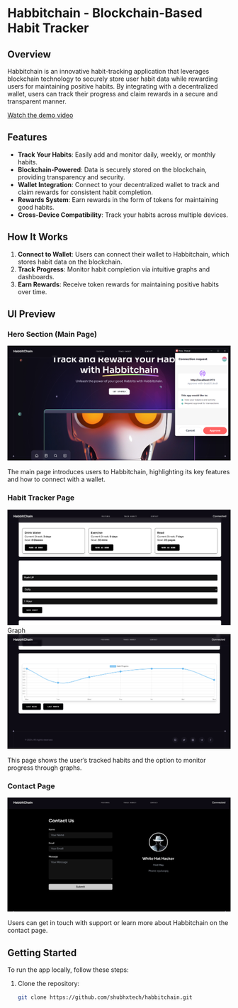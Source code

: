 # Habbitchain - Blockchain-Based Habit Tracker

## Overview
Habbitchain is an innovative habit-tracking application that leverages blockchain technology to securely store user habit data while rewarding users for maintaining positive habits. By integrating with a decentralized wallet, users can track their progress and claim rewards in a secure and transparent manner.

[Watch the demo video]([https://www.youtube.com/watch?v=VIDEO_ID](https://youtu.be/xfWRjf7w_Yk))

## Features
- **Track Your Habits**: Easily add and monitor daily, weekly, or monthly habits.
- **Blockchain-Powered**: Data is securely stored on the blockchain, providing transparency and security.
- **Wallet Integration**: Connect to your decentralized wallet to track and claim rewards for consistent habit completion.
- **Rewards System**: Earn rewards in the form of tokens for maintaining good habits.
- **Cross-Device Compatibility**: Track your habits across multiple devices.
  
## How It Works
1. **Connect to Wallet**: Users can connect their wallet to Habbitchain, which stores habit data on the blockchain.
2. **Track Progress**: Monitor habit completion via intuitive graphs and dashboards.
3. **Earn Rewards**: Receive token rewards for maintaining positive habits over time.

## UI Preview
### Hero Section (Main Page)
![Hero Section](./images/herosection.png)

The main page introduces users to Habbitchain, highlighting its key features and how to connect with a wallet.

### Habit Tracker Page
![Habit Tracker Page](./images/habbit1.png)
 Graph
![Habit Tracker Page](./images/habbit2.png)

This page shows the user’s tracked habits and the option to monitor progress through graphs.

### Contact Page
![Contact Page](./images/contact.png)

Users can get in touch with support or learn more about Habbitchain on the contact page.

## Getting Started
To run the app locally, follow these steps:

1. Clone the repository:
   ```bash
   git clone https://github.com/shubhxtech/habbitchain.git
